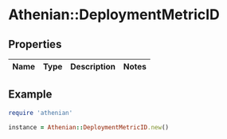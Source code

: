 # Athenian::DeploymentMetricID

## Properties

| Name | Type | Description | Notes |
| ---- | ---- | ----------- | ----- |

## Example

```ruby
require 'athenian'

instance = Athenian::DeploymentMetricID.new()
```

